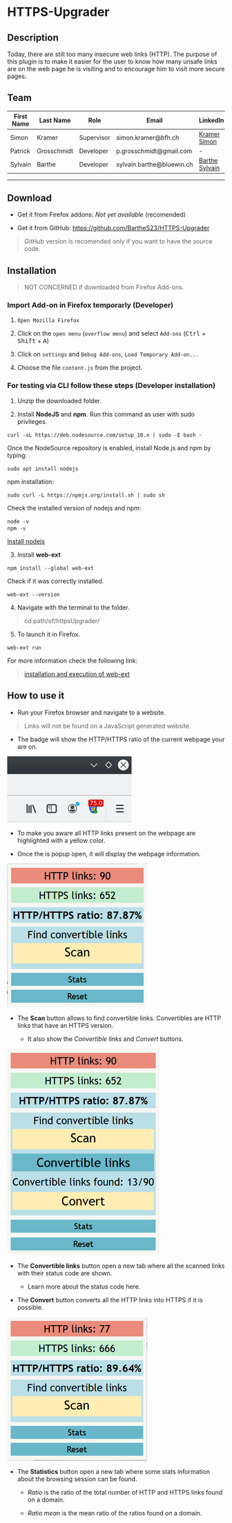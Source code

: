 # HTTPS-Upgrader

## Description

Today, there are still too many insecure web links (HTTP). The purpose of this plugin is to make it easier for the user to know how many unsafe links are on the web page he is visiting and to encourage him to visit more secure pages.


## Team

| First Name | Last Name   | Role       | Email                       | LinkedIn                                                   |
|------------|-------------|------------|-----------------------------|-----------------------------------------------------------|
| Simon      | Kramer      | Supervisor | simon\.kramer@bfh\.ch       | [Kramer Simon](https://www.linkedin.com/in/simon-kramer-2700478a/)|
| Patrick    | Grosschmidt | Developer  | p\.grosschmidt@gmail\.com   |  -                                                       |
| Sylvain    | Barthe      | Developer  | sylvain\.barthe@bluewin\.ch | [Barthe Sylvain](https://www.linkedin.com/in/sylvain-barthe-150ab51a2/)|

-------

## Download

- Get it from Firefox addons: *Not yet available* (recomended)

- Get it from GitHub: https://github.com/BartheS23/HTTPS-Upgrader
> GitHub version is recomended only if you want to have the source code.

## Installation

> NOT CONCERNED if downloaded from Firefox Add-ons.

### Import Add-on in Firefox temporarly (Developer)

1.  `Open Mozilla Firefox`

2. Click on the `open menu` (`overflow menu`) and select `Add-ons` (<kbd>Ctrl</kbd> + <kbd>Shift</kbd> + <kbd>A</kbd>)

3. Click on `settings` and `Debug Add-ons`, `Load Temporary Add-on...`

4. Choose the file `content.js` from the project.

### For testing via CLI follow these steps (Developer installation)

1. Unzip the downloaded folder.

2. Install **NodeJS** and **npm**. Run this command as user with sudo privileges.
  ```
  curl -sL https://deb.nodesource.com/setup_10.x | sudo -E bash -
  ```
  Once the NodeSource repository is enabled, install Node.js and npm by typing:
  ```
  sudo apt install nodejs

  ```
  npm installation:

  ```
  sudo curl -L https://npmjs.org/install.sh | sudo sh       
  ```  

  Check the installed version of nodejs and npm:

  ```
  node -v
  npm -v
  ```

  [Install nodejs](https://linuxize.com/post/how-to-install-node-js-on-ubuntu-18.04/)

3. Install **web-ext**
  ```
  npm install --global web-ext
  ```
  Check if it was correctly installed.
  ```
  web-ext --version
  ```

4. Navigate with the terminal to the folder.

  > cd path/of/httpsUpgrader/

5. To launch it in Firefox.
  ```
  web-ext run
  ```

For more information check the following link:

> [installation and execution of web-ext](https://extensionworkshop.com/documentation/develop/getting-started-with-web-ext/)

## How to use it

- Run your Firefox browser and navigate to a website.

> Links will not be found on a JavaScript generated website.

- The badge will show the HTTP/HTTPS ratio of the current webpage your are on.

![badge](./icons/UserDoc/badge.png)

- To make you aware all HTTP links present on the webpage are highlighted with a yellow color.

- Once the is popup open, it will display the webpage information.

![Find links](./icons/UserDoc/find_links.png)

- The **Scan** button allows to find convertible links. Convertibles are HTTP links that have an HTTPS version.

  - It also show the *Convertible links* and *Convert* buttons.

![Scan result](./icons/UserDoc/scan_result.png)

- The **Convertible links** button open a new tab where all the scanned links with their status code are shown.

  - Learn more about the status code here.


- The **Convert** button converts all the HTTP links into HTTPS if it is possible.

![Convert](./icons/UserDoc/convert.png)

- The **Statistics** button open a new tab where some stats information about the browsing session can be found.

  - *Ratio* is the ratio of the total number of HTTP and HTTPS links found on a domain.

  - *Ratio mean* is the mean ratio of the ratios found on a domain.
